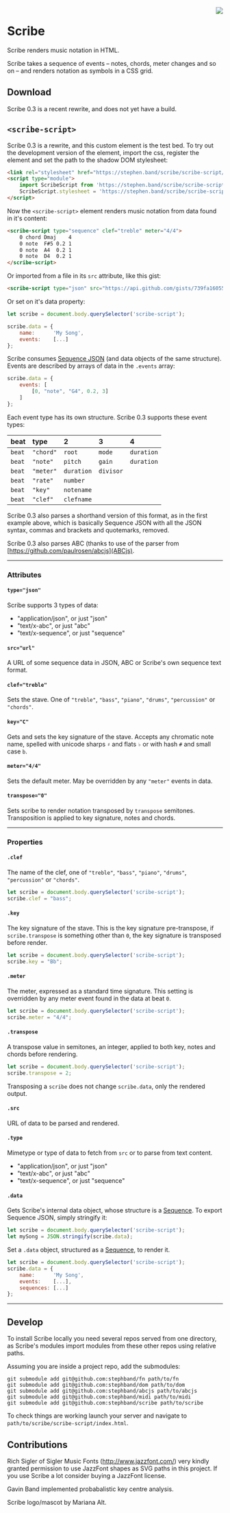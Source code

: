 
<img src="https://stephen.band/scribe/logo.png" style="float: right;" />

# Scribe

Scribe renders music notation in HTML.

Scribe takes a sequence of events – notes, chords, meter changes and so on – and
renders notation as symbols in a CSS grid.


## Download

Scribe 0.3 is a recent rewrite, and does not yet have a build.


## `<scribe-script>`

Scribe 0.3 is a rewrite, and this custom element is the test bed. To try out the
development version of the element, import the css, register the element and
set the path to the shadow DOM stylesheet:

```html
<link rel="stylesheet" href="https://stephen.band/scribe/scribe-script/module.css" />
<script type="module">
    import ScribeScript from 'https://stephen.band/scribe/scribe-script/module.js';
    ScribeScript.stylesheet = 'https://stephen.band/scribe/scribe-script/shadow.css';
</script>
```

Now the `<scribe-script>` element renders music notation from data found in
it's content:

```html
<scribe-script type="sequence" clef="treble" meter="4/4">
    0 chord Dmaj    4
    0 note  F#5 0.2 1
    0 note  A4  0.2 1
    0 note  D4  0.2 1
</scribe-script>
```

Or imported from a file in its `src` attribute, like this gist:

```html
<scribe-script type="json" src="https://api.github.com/gists/739fa16055debb7972737835e4fa4623"></scribe-script>
```

Or set on it's data property:

```js
let scribe = document.body.querySelector('scribe-script');

scribe.data = {
    name:      'My Song',
    events:    [...]
};
```

Scribe consumes <a href="https://github.com/soundio/music-json/">Sequence JSON</a>
(and data objects of the same structure). Events are described by arrays of data in 
the `.events` array:

```js
scribe.data = {
    events: [
        [0, "note", "G4", 0.2, 3]
    ]
};
```

Each event type has its own structure. Scribe 0.3 supports these event types:

| beat   | type         | 2 | 3 | 4 |
| :----- | :----------- | :--- | :--- | :--- |
| `beat` | `"chord"`    | `root` | `mode` | `duration` |
| `beat` | `"note"`     | `pitch` | `gain` | `duration` |
| `beat` | `"meter"`    | `duration` | `divisor` |  |
| `beat` | `"rate"`     | `number` |  |  |
| `beat` | `"key"`      | `notename` |  |  |
| `beat` | `"clef"`     | `clefname` |  |  |

Scribe 0.3 also parses a shorthand version of this format, as in the first example above,
which is basically Sequence JSON with all the JSON syntax, commas and brackets and quotemarks,
removed.

Scribe 0.3 also parses ABC (thanks to use of the parser from [https://github.com/paulrosen/abcjs](ABCjs).

---

### Attributes

#### `type="json"`

Scribe supports 3 types of data:

- "application/json", or just "json"
- "text/x-abc", or just "abc"
- "text/x-sequence", or just "sequence"

#### `src="url"`

A URL of some sequence data in JSON, ABC or Scribe's own sequence text format.

#### `clef="treble"`

Sets the stave. One of `"treble"`, `"bass"`, `"piano"`, `"drums"`, `"percussion"` or
`"chords"`.

#### `key="C"`

Gets and sets the key signature of the stave. Accepts any chromatic note name,
spelled with unicode sharps `♯` and flats `♭` or with hash `#` and small case `b`.

#### `meter="4/4"`

Sets the default meter. May be overridden by any `"meter"` events in data.

#### `transpose="0"`

Sets scribe to render notation transposed by `transpose` semitones. Transposition
is applied to key signature, notes and chords.

---

### Properties

#### `.clef`

The name of the clef, one of `"treble"`, `"bass"`, `"piano"`, `"drums"`, `"percussion"` or
`"chords"`.

```js
let scribe = document.body.querySelector('scribe-script');
scribe.clef = "bass";
```

#### `.key`

The key signature of the stave. This is the key signature pre-transpose, if
`scribe.transpose` is something other than `0`, the key signature is transposed
before render.

```js
let scribe = document.body.querySelector('scribe-script');
scribe.key = "Bb";
```

#### `.meter`

The meter, expressed as a standard time signature. This setting is overridden
by any meter event found in the data at beat `0`.

```js
let scribe = document.body.querySelector('scribe-script');
scribe.meter = "4/4";
```

#### `.transpose`

A transpose value in semitones, an integer, applied to both key, notes and
chords before rendering.

```js
let scribe = document.body.querySelector('scribe-script');
scribe.transpose = 2;
```

Transposing a `scribe` does not change `scribe.data`, only the rendered output.

#### `.src`

URL of data to be parsed and rendered.

#### `.type`

Mimetype or type of data to fetch from `src` or to parse from text content.

- "application/json", or just "json"
- "text/x-abc", or just "abc"
- "text/x-sequence", or just "sequence"

#### `.data`

Gets Scribe's internal data object, whose structure is a <a href="https://github.com/soundio/music-json/#sequence">Sequence</a>.
To export Sequence JSON, simply stringify it:

```js
let scribe = document.body.querySelector('scribe-script');
let mySong = JSON.stringify(scribe.data);
```

Set a `.data` object, structured as a <a href="https://github.com/soundio/music-json/#sequence">Sequence</a>,
to render it.

```js
let scribe = document.body.querySelector('scribe-script');
scribe.data = {
    name:      'My Song',
    events:    [...],
    sequences: [...]
};
```

---

## Develop

To install Scribe locally you need several repos served from one directory, as
Scribe's modules import modules from these other repos using relative paths.

Assuming you are inside a project repo, add the submodules:

```
git submodule add git@github.com:stephband/fn path/to/fn
git submodule add git@github.com:stephband/dom path/to/dom
git submodule add git@github.com:stephband/abcjs path/to/abcjs
git submodule add git@github.com:stephband/midi path/to/midi
git submodule add git@github.com:stephband/scribe path/to/scribe
```

To check things are working launch your server and navigate to
`path/to/scribe/scribe-script/index.html`.


## Contributions

Rich Sigler of Sigler Music Fonts (http://www.jazzfont.com/) very kindly granted
permission to use JazzFont shapes as SVG paths in this project. If you use
Scribe a lot consider buying a JazzFont license.

Gavin Band implemented probabalistic key centre analysis.

Scribe logo/mascot by Mariana Alt.
